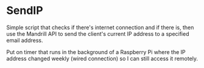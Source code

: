 # SendIP
Simple script that checks if there's internet connection and if there is, then use the Mandrill API to send the client's current IP address to a specified email address.

Put on timer that runs in the background of a Raspberry Pi where the IP address changed weekly (wired connection) so I can still access it remotely.
